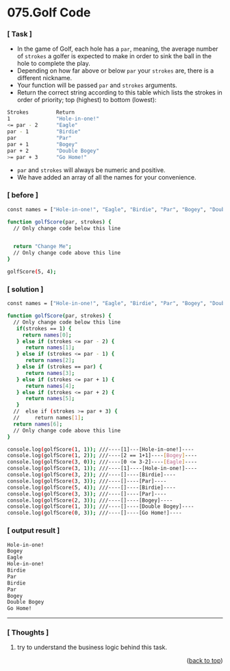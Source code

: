 <a name="topage"></a>

# 075.Golf Code

### [ Task ]
  - In the game of Golf, each hole has a `par`, meaning, the average number of `strokes` a golfer is expected to make in order to sink the ball in the hole to complete the play.
  - Depending on how far above or below `par` your `strokes` are, there is a different nickname.
  - Your function will be passed `par` and `strokes` arguments.
  - Return the correct string according to this table which lists the strokes in order of priority; top (highest) to bottom (lowest):

```sh
Strokes	        Return
1               "Hole-in-one!"
<= par - 2      "Eagle"
par - 1         "Birdie"
par             "Par"
par + 1         "Bogey"
par + 2         "Double Bogey"
>= par + 3      "Go Home!"
```

- `par` and `strokes` will always be numeric and positive.
- We have added an array of all the names for your convenience.

### [ before ]

```sh
const names = ["Hole-in-one!", "Eagle", "Birdie", "Par", "Bogey", "Double Bogey", "Go Home!"];

function golfScore(par, strokes) {
  // Only change code below this line


  return "Change Me";
  // Only change code above this line
}

golfScore(5, 4);
```

### [ solution ]

```sh
const names = ["Hole-in-one!", "Eagle", "Birdie", "Par", "Bogey", "Double Bogey", "Go Home!"];

function golfScore(par, strokes) {
  // Only change code below this line
   if(strokes == 1) {
     return names[0];
   } else if (strokes <= par - 2) {
      return names[1];
   } else if (strokes <= par - 1) {
      return names[2];
   } else if (strokes == par) {
      return names[3];
   } else if (strokes <= par + 1) {
      return names[4];
   } else if (strokes <= par + 2) {
      return names[5];
   } 
  //  else if (strokes >= par + 3) {
  //     return names[1];
  return names[6];
  // Only change code above this line
}

console.log(golfScore(1, 1)); ///----[1]---[Hole-in-one!]----
console.log(golfScore(1, 2)); ///----[2 == 1+1]----[Bogey]----
console.log(golfScore(3, 0)); ///----[0 <= 3-2]----[Eagle]----
console.log(golfScore(3, 1)); ///----[1]----[Hole-in-one!]----
console.log(golfScore(3, 2)); ///----[]----[Birdie]----
console.log(golfScore(3, 3)); ///----[]----[Par]----
console.log(golfScore(5, 4)); ///----[]----[Birdie]----
console.log(golfScore(3, 3)); ///----[]----[Par]----
console.log(golfScore(2, 3)); ///----[]----[Bogey]----
console.log(golfScore(1, 3)); ///----[]----[Double Bogey]----
console.log(golfScore(0, 3)); ///----[]----[Go Home!]----
```

### [ output result ]

```sh
Hole-in-one!
Bogey
Eagle
Hole-in-one!
Birdie
Par
Birdie
Par
Bogey
Double Bogey
Go Home!
```

-----

### [ Thoughts ]

  1. try to understand the business logic behind this task. 
  

<p align="right">(<a href="#topage">back to top</a>)</p>
<br/>
<br/>
